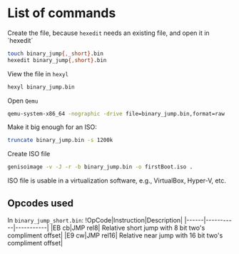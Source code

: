 # List of commands

Create the file, because `hexedit` needs an existing file, and open it in `hexedit´
```bash
touch binary_jump{,_short}.bin
hexedit binary_jump{,short}.bin
```

View the file in `hexyl`
```bash
hexyl binary_jump.bin
```

Open `Qemu`
```bash
qemu-system-x86_64 -nographic -drive file=binary_jump.bin,format=raw
```

Make it big enough for an ISO:
```bash
truncate binary_jump.bin -s 1200k
```

Create ISO file
```bash
genisoimage -v -J -r -b binary_jump.bin -o firstBoot.iso .
```

ISO file is usable in a virtualization software, e.g., VirtualBox, Hyper-V, etc.

## Opcodes used
In `binary_jump_short.bin`:
!OpCode|Instruction|Description|
|------|-----------|-----------|
|EB cb|JMP rel8| Relative short jump with 8 bit two's compliment offset|
|E9 cw|JMP rel16| Relative near jump with 16 bit two's compliment offset|

